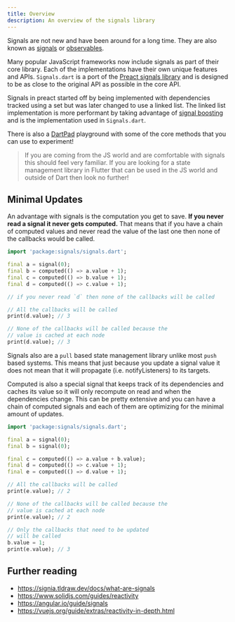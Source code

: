 ```yaml
---
title: Overview
description: An overview of the signals library
---
```


Signals are not new and have been around for a long time. They are also known as [signals](https://en.wikipedia.org/wiki/Signals_and_slots) or [observables](https://en.wikipedia.org/wiki/Observable_pattern).

Many popular JavaScript frameworks now include signals as part of their core library. Each of the implementations have their own unique features and APIs. `Signals.dart` is a port of the [Preact signals library](https://preactjs.com/blog/introducing-signals/) and is designed to be as close to the original API as possible in the core API.

Signals in preact started off by being implemented with dependencies tracked using a set but was later changed to use a linked list. The linked list implementation is more performant by taking advantage of [signal boosting](https://preactjs.com/blog/signal-boosting/) and is the implementation used in `Signals.dart`.

There is also a [DartPad](https://dartpad.dev/?id=d5f16f6be22e716d90419e41d10f281a) playground with some of the core methods that you can use to experiment!

> If you are coming from the JS world and are comfortable with signals this should feel very familiar. If you are looking for a state management library in Flutter that can be used in the JS world and outside of Dart then look no further!

## Minimal Updates

An advantage with signals is the computation you get to save. **If you never read a signal it never gets computed.** That means that if you have a chain of computed values and never read the value of the last one then none of the callbacks would be called.

```dart
import 'package:signals/signals.dart';

final a = signal(0);
final b = computed(() => a.value + 1);
final c = computed(() => b.value + 1);
final d = computed(() => c.value + 1);

// if you never read `d` then none of the callbacks will be called

// All the callbacks will be called
print(d.value); // 3

// None of the callbacks will be called because the 
// value is cached at each node
print(d.value); // 3
```

Signals also are a `pull` based state management library unlike most `push` based systems. This means that just because you update a signal value it does not mean that it will propagate (i.e. notifyListeners) to its targets.

Computed is also a special signal that keeps track of its dependencies and caches its value so it will only recompute on read and when the dependencies change. This can be pretty extensive and you can have a chain of computed signals and each of them are optimizing for the minimal amount of updates.

```dart
import 'package:signals/signals.dart';

final a = signal(0);
final b = signal(0);

final c = computed(() => a.value + b.value);
final d = computed(() => c.value + 1);
final e = computed(() => d.value + 1);

// All the callbacks will be called
print(e.value); // 2

// None of the callbacks will be called because the
// value is cached at each node
print(e.value); // 2

// Only the callbacks that need to be updated
// will be called
b.value = 1;
print(e.value); // 3
```

## Further reading

- https://signia.tldraw.dev/docs/what-are-signals
- https://www.solidjs.com/guides/reactivity
- https://angular.io/guide/signals
- https://vuejs.org/guide/extras/reactivity-in-depth.html

